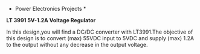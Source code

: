 * Power Electronics Projects *

**LT 3991 5V-1.2A Voltage Regulator**

In this design,you will find a DC/DC converter with LT3991.The objective of this design is to convert (max) 55VDC input to 5VDC and supply (max) 1.2A to the output without any decrease in the output voltage.

